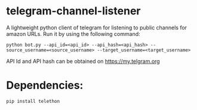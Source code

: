 # telegram-channel-listener

A lightweight python client of telegram for listening to public channels for amazon URLs. Run it by using the following command:

```
python bot.py --api_id=<api_id> --api_hash=<api_hash> --source_username=<source_username> --target_username=<target_username>
```

API Id and API hash can be obtained on https://my.telgram.org
<br>

# Dependencies:
```
pip install telethon
```
